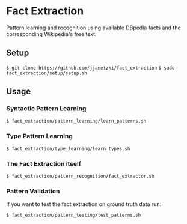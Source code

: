 # Fact Extraction
Pattern learning and recognition using available DBpedia facts and the corresponding Wikipedia's free text.

## Setup
`$ git clone https://github.com/jjanetzki/fact_extraction`
`$ sudo fact_extraction/setup/setup.sh`

## Usage
### Syntactic Pattern Learning
`$ fact_extraction/pattern_learning/learn_patterns.sh`

### Type Pattern Learning
`$ fact_extraction/type_learning/learn_types.sh`

### The Fact Extraction itself
`$ fact_extraction/pattern_recognition/fact_extractor.sh`

### Pattern Validation
If you want to test the fact extraction on ground truth data run:

`$ fact_extraction/pattern_testing/test_patterns.sh`

